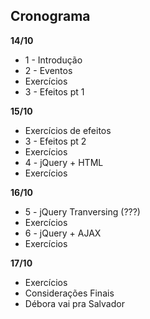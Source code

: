 ## Cronograma

**14/10**

* 1 - Introdução
* 2 - Eventos
* Exercícios
* 3 - Efeitos pt 1

**15/10**

* Exercícios de efeitos
* 3 - Efeitos pt 2
* Exercícios
* 4 - jQuery + HTML
* Exercícios

**16/10**

* 5 - jQuery Tranversing (???)
* Exercícios
* 6 - jQuery + AJAX
* Exercícios

**17/10**

* Exercícios
* Considerações Finais
* Débora vai pra Salvador